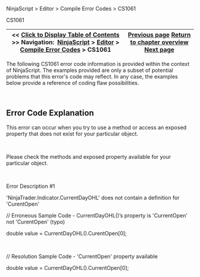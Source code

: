 ﻿


NinjaScript \> Editor \> Compile Error Codes \> CS1061






















CS1061







| \<\< [Click to Display Table of Contents](cs1061.md) \>\> **Navigation:**     [NinjaScript](ninjascript-1.md) \> [Editor](editor-1.md) \> [Compile Error Codes](compile_error_codes-1.md) \> CS1061 | [Previous page](cs1002-1.md) [Return to chapter overview](compile_error_codes-1.md) [Next page](cs1501-1.md) |
| --- | --- |











The following CS1061 error code information is provided within the context of NinjaScript. The examples provided are only a subset of potential problems that this error's code may reflect. In any case, the examples below provide a reference of coding flaw possibilities.


 


## Error Code Explanation


This error can occur when you try to use a method or access an exposed property that does not exist for your particular object.


 


Please check the methods and exposed property available for your particular object.


 


Error Description \#1   

'NinjaTrader.Indicator.CurrentDayOHL' does not contain a definition for 'CurentOpen'


// Erroneous Sample Code \- CurrentDayOHL()’s property is 'CurrentOpen' not 'CurentOpen' (typo)


double value \= CurrentDayOHL().CurentOpen\[0];


 


// Resolution Sample Code \- 'CurrentOpen' property available


double value \= CurrentDayOHL().CurrentOpen\[0];


 








